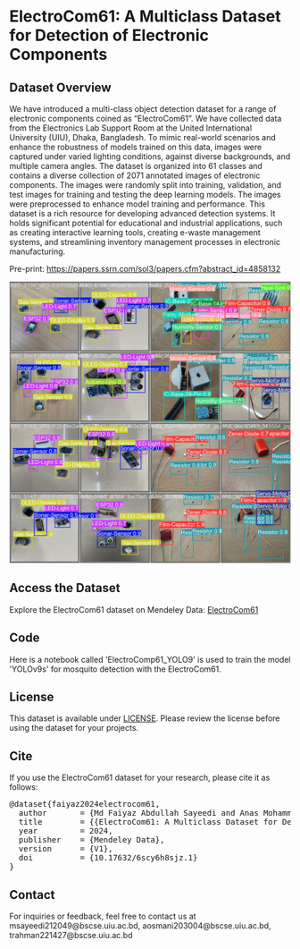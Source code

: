 # ElectroCom61: A Multiclass Dataset for Detection of Electronic Components

<!DOCTYPE html>
<html lang="en">
<head>
    <meta charset="UTF-8">
    <meta http-equiv="X-UA-Compatible" content="IE=edge">
    <meta name="viewport" content="width=device-width, initial-scale=1.0">
</head>
<body>

<h2>Dataset Overview</h2>
<p>We have introduced a multi-class object detection dataset for a range of electronic components coined as “ElectroCom61”. We have collected data from the Electronics Lab Support Room at the United International University (UIU), Dhaka, Bangladesh. To mimic real-world scenarios and enhance the robustness of models trained on this data, images were captured under varied lighting conditions, against diverse backgrounds, and multiple camera angles. The dataset is organized into 61 classes and contains a diverse collection of 2071 annotated images of electronic components. The images were randomly split into training, validation, and test images for training and testing the deep learning models. The images were preprocessed to enhance model training and performance. This dataset is a rich resource for developing advanced detection systems. It holds significant potential for educational and industrial applications, such as creating interactive learning tools, creating e-waste management systems, and streamlining inventory management processes in electronic manufacturing.

Pre-print: https://papers.ssrn.com/sol3/papers.cfm?abstract_id=4858132
</p>

![Dataset Overview](Results/download.jpeg)

<h2>Access the Dataset</h2>
<p>Explore the ElectroCom61 dataset on Mendeley Data: <a href="https://data.mendeley.com/datasets/6scy6h8sjz/2" target="_blank">ElectroCom61</a></p>

<h2>Code</h2>
<p>Here is a notebook called 'ElectroComp61_YOLO9' is used to train the model 'YOLOv9s' for mosquito detection with the ElectroCom61.</p>

<h2>License</h2>
<p>This dataset is available under <a href="LICENSE">LICENSE</a>. Please review the license before using the dataset for your projects.</p>

<h2>Cite</h2>
<p>If you use the ElectroCom61 dataset for your research, please cite it as follows:</p>
<pre>
@dataset{faiyaz2024electrocom61,
  author       = {Md Faiyaz Abdullah Sayeedi and Anas Mohammad Ishfaqul Muktadir Osmani and Taimur Rahman and Jannatul Ferdous Deepti},
  title        = {{ElectroCom61: A Multiclass Dataset for Detection of Electronic Components}},
  year         = 2024,
  publisher    = {Mendeley Data},
  version      = {V1},
  doi          = {10.17632/6scy6h8sjz.1}
}
</pre>

<h2>Contact</h2>
<p>For inquiries or feedback, feel free to contact us at msayeedi212049@bscse.uiu.ac.bd, aosmani203004@bscse.uiu.ac.bd, trahman221427@bscse.uiu.ac.bd</p>

</body>
</html>
